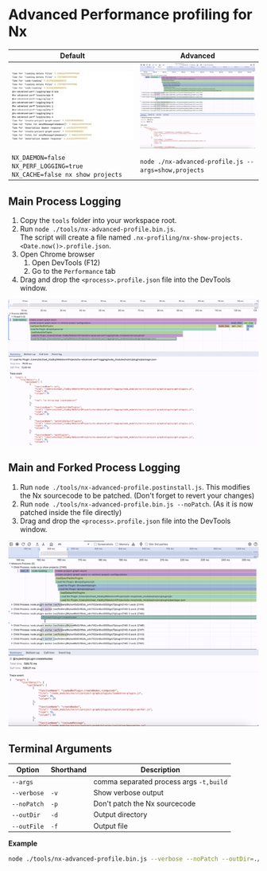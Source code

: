 # Advanced Performance profiling for Nx

| Default                                                  | Advanced                                                                   |
|----------------------------------------------------------|----------------------------------------------------------------------------|
| ![flame-charts.png](./tools/imgs/nx-default-profile.png) | ![flame-charts.png](./tools/imgs/main-and-forked-process-flame-charts.png) |
| `NX_DAEMON=false NX_PERF_LOGGING=true NX_CACHE=false nx show projects` | `node ./nx-advanced-profile.js --args=show,projects`                       |

## Main Process Logging

1. Copy the `tools` folder into your workspace root.
2. Run `node ./tools/nx-advanced-profile.bin.js`.  
   The script will create a file named `.nx-profiling/nx-show-projects.<Date.now()>.profile.json`.
3. Open Chrome browser
   1. Open DevTools (F12)
   2. Go to the `Performance` tab
4. Drag and drop the `<process>.profile.json` file into the DevTools window.

![flame-charts.png](./tools/imgs/main-process-flame-charts.png)

## Main and Forked Process Logging

1. Run `node ./tools/nx-advanced-profile.postinstall.js`. This modifies the Nx sourcecode to be patched. (Don't forget
   to revert your changes)
2. Run `node ./tools/nx-advanced-profile.bin.js --noPatch`. (As it is now patched inside the file directly)
3. Drag and drop the `<process>.profile.json` file into the DevTools window.

![flame-charts.png](./tools/imgs/main-and-forked-process-flame-charts.png)

## Terminal Arguments

| Option      | Shorthand | Description                             |
|-------------|-----------|-----------------------------------------|
| `--args`    |           | comma separated process args `-t,build` |
| `--verbose` | `-v`      | Show verbose output                     |
| `--noPatch` | `-p`      | Don't patch the Nx sourcecode           |
| `--outDir`  | `-d`      | Output directory                        |
| `--outFile` | `-f`      | Output file                             |

**Example**

```sh
node ./tools/nx-advanced-profile.bin.js --verbose --noPatch --outDir=./tools/demo --outFile=nx-show-projects
```


